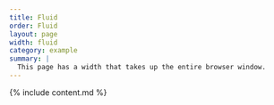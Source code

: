 ```yaml
---
title: Fluid
order: Fluid
layout: page
width: fluid
category: example
summary: |
  This page has a width that takes up the entire browser window.
---
```


{% include content.md %}
